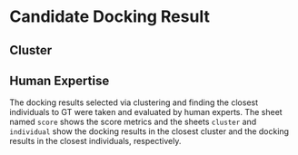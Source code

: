 # Candidate Docking Result

## Cluster








## Human Expertise
The docking results selected via clustering and finding the closest individuals to GT were taken and evaluated by human experts.
The sheet named `score` shows the score metrics and the sheets `cluster` and `individual` show the docking results in the closest cluster and the docking results in the closest individuals, respectively.
